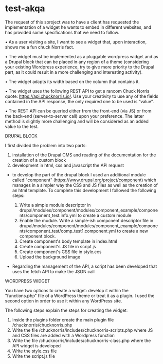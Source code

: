 # test-akqa

The request of this sproject was to have a client has requested the implementation of a widget he wants to embed in different websites, and has provided some specifications that we need to follow.

• As a user visiting a site, I want to see a widget that, upon interaction, shows me a fun chuck Norris fact.

• The widget must be implemented as a pluggable wordpress widget and as a Drupal block that can be placed in any region of a theme (considering your existing Wordpress experience, try to give more
priority to the Drupal part, as it could result in a more challenging and interesting activity).

• The widget adapts its width based on the column that contains it.

• The widget uses the following REST API to get a rancom Chuck Norris quote: https://api.chucknorris.io/.
Use your creativity to use any of the fields contained in the API response, the only required one to be
used is “value”.

• The REST API can be queried either from the front-end (via JS) or from the back-end (server-to-server
call) upon your preference. The latter method is slightly more challenging and will be considered as an added value to the test.




DRUPAL BLOCK

I first divided the problem into two parts:
1. installation of the Drupal CMS and reading of the documentation for the creation of a custom block
2. development in html, css and javascript the API request

- to develop the part of the drupal block I used an additional module called "component" (https://www.drupal.org/project/component) which manages in a simpler way the CSS and JS files as well as the creation of an html template. To complete this development I followed the following steps:
  1. Write a simple module descriptor in drupal/modules/component/modules/component_example/components/component_test.info.yml to create a custom module
  2. Enable the module. Write a simple-ish component descriptor file in drupal/modules/component/modules/component_example/components/component_test/comp_test1.component.yml to create a new component block.
  3. Create component's body template in index.html
  4. Create component's JS file in script.js
  5. Create component's CSS file in style.ccs
  6. Upload the background image

- Regarding the management of the API, a script has been developed that uses the fetch API to make the JSON call




WORDPRESS WIDGET

You have two options to create a widget: develop it within the "functions.php" file of a WordPress theme or treat it as a plugin.
I used the second option in order to use it within any WordPress site.

The following steps explain the steps for creating the widget:
  1. Inside the plugins folder create the main plugin file /chucknorris/chucknorris.php
  2. Write the file /chucknorris/includes/chucknorris-scripts.php where JS and CSS files are added with a Wordpress function
  3. Write the file /chucknorris/includes/chucknorris-class.php where the API widget is developed
  4. Write the style.css file
  5. Write the script.js file

